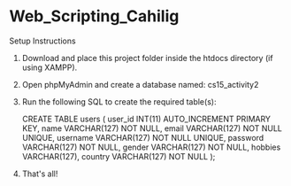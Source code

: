 # Web_Scripting_Cahilig

Setup Instructions

1. Download and place this project folder inside the htdocs directory (if using XAMPP).
2. Open phpMyAdmin and create a database named: cs15_activity2
3. Run the following SQL to create the required table(s):

   CREATE TABLE users (
           user_id INT(11) AUTO_INCREMENT PRIMARY KEY,
           name VARCHAR(127) NOT NULL,
           email VARCHAR(127) NOT NULL UNIQUE,
           username VARCHAR(127) NOT NULL UNIQUE,
           password VARCHAR(127) NOT NULL,
           gender VARCHAR(127) NOT NULL,
           hobbies VARCHAR(127),
           country VARCHAR(127) NOT NULL
   );
5. That's all!
